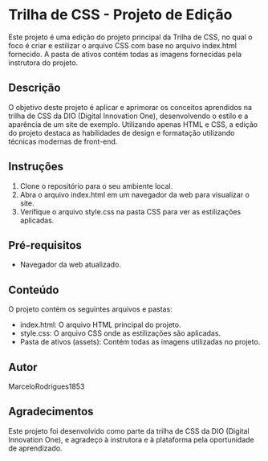 # Trilha de CSS - Projeto de Edição

Este projeto é uma edição do projeto principal da Trilha de CSS, no qual o foco é criar e estilizar o arquivo CSS com base no arquivo index.html fornecido. A pasta de ativos contém todas as imagens fornecidas pela instrutora do projeto.

## Descrição

O objetivo deste projeto é aplicar e aprimorar os conceitos aprendidos na trilha de CSS da DIO (Digital Innovation One), desenvolvendo o estilo e a aparência de um site de exemplo. Utilizando apenas HTML e CSS, a edição do projeto destaca as habilidades de design e formatação utilizando técnicas modernas de front-end.

## Instruções

1. Clone o repositório para o seu ambiente local.
2. Abra o arquivo index.html em um navegador da web para visualizar o site.
3. Verifique o arquivo style.css na pasta CSS para ver as estilizações aplicadas.

## Pré-requisitos

- Navegador da web atualizado.

## Conteúdo

O projeto contém os seguintes arquivos e pastas:

- index.html: O arquivo HTML principal do projeto.
- style.css: O arquivo CSS onde as estilizações são aplicadas.
- Pasta de ativos (assets): Contém todas as imagens utilizadas no projeto.

## Autor

MarceloRodrigues1853


## Agradecimentos

Este projeto foi desenvolvido como parte da trilha de CSS da DIO (Digital Innovation One), e agradeço à instrutora e à plataforma pela oportunidade de aprendizado.

